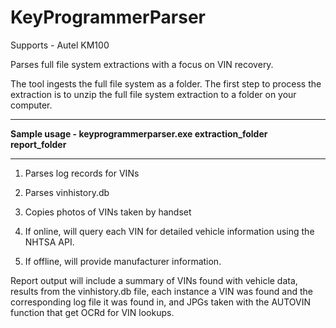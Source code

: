 # KeyProgrammerParser

Supports - Autel KM100

Parses full file system extractions with a focus on VIN recovery.

The tool ingests the full file system as a folder.  The first step to process the extraction is to unzip the full file system extraction to a folder on your computer. 

---
<b>Sample usage - keyprogrammerparser.exe extraction_folder report_folder</b>

---

1.  Parses log records for VINs

2.  Parses vinhistory.db

3.  Copies photos of VINs taken by handset

4.  If online, will query each VIN for detailed vehicle information using the NHTSA API.

5.  If offline, will provide manufacturer information. 


Report output will include a summary of VINs found with vehicle data, results from the vinhistory.db file, each instance a VIN was found and the corresponding log file it was found in, and JPGs taken with the AUTOVIN function that get OCRd for VIN lookups.
